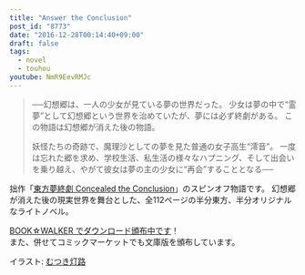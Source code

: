 ```yaml
---
title: "Answer the Conclusion"
post_id: "8773"
date: "2016-12-28T00:14:40+09:00"
draft: false
tags:
  - novel
  - touhou
youtube: NmR9EevRMJc
---
```



> ──幻想郷は、一人の少女が見ている夢の世界だった。
> 少女は夢の中で“霊夢”として幻想郷という世界を治めていたが、夢には必ず終劇がある。
> この物語は幻想郷が消えた後の物語。
>
> 妖怪たちの奇跡で、魔理沙としての夢を見た普通の女子高生“澪音”。
> 一度は忘れた郷を求め、学校生活、私生活の様々なハプニング、そして出会いを乗り越え、やがて彼女は夢の主の少女に“再会”することとなる──

拙作「[東方夢終劇 Concealed the Conclusion](../c/concealed-the-conclusion.md)」のスピンオフ物語です。
幻想郷が消えた後の現実世界を舞台とした、全112ページの半分東方、半分オリジナルなライトノベル。

[BOOK☆WALKER でダウンロード頒布中です](https://bookwalker.jp/debe42447a-e129-415a-8d46-a6873232200b/)！  
また、併せてコミックマーケットでも文庫版を頒布しています。

イラスト: [むつき灯路](http://pixiv.me/mutsuki_nozomi)
